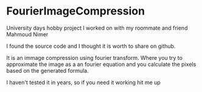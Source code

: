 # FourierImageCompression

University days hobby project I worked on with my roommate and friend Mahmoud Nimer

I found the source code and I thought it is worth to share on github.

It is an immage compression using fourier transform.
Where you try to approximate the image as a an fourier equation and you calculate the pixels based on the generated formula.

I haven't tested it in years, so if you need it working hit me up

